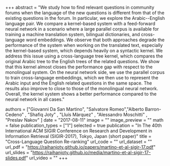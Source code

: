+++
abstract = "We study how to find relevant questions in community forums when the language of the new questions is different from that of the existing questions in the forum. In particular, we explore the Arabic--English language pair. We compare a kernel-based system with a feed-forward neural network in a scenario where a large parallel corpus is available for training a machine translation system, bilingual dictionaries, and cross-language word embeddings. We observe that both approaches degrade the performance of the system when working on the translated text, especially the kernel-based system, which depends heavily on a syntactic kernel. We address this issue using a cross-language tree kernel, which compares the original Arabic tree to the English trees of the related questions. We show that this kernel almost closes the performance gap with respect to the monolingual system. On the neural network side, we use the parallel corpus to train cross-language embeddings, which we then use to represent the Arabic input and the English related questions in the same space. The results also improve to close to those of the monolingual neural network. Overall, the kernel system shows a better performance compared to the neural network in all cases." 

authors = ["Giovanni Da San Martino", "Salvatore Romeo","Alberto Barron-Cedeno" , "Shafiq Joty" , "Lluís Màrquez" , "Alessandro Moschitti" , "Preslav Nakov" ]
date = "2017-08-11"
image = ""
image_preview = ""
math = false
publication_types = ["1"]
selected = true
publication = "In The 40th International ACM SIGIR Conference on Research and Development in Information Retrieval (SIGIR-2017), Tokyo, Japan (short paper)"
title = "Cross-Language Question Re-ranking"
url_code = ""
url_dataset = ""
url_pdf = "https://raihanjoty.github.io/papers/martino-et-al-sigir-17.pdf"
url_slides = "https://raihanjoty.github.io/media/martino-et-al-sigir-17-slides.pdf"
url_video = ""
+++


